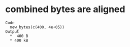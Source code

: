 # combined bytes are aligned

    Code
      new_bytes(c(400, 4e+05))
    Output
      *  400 B
      * 400 kB

